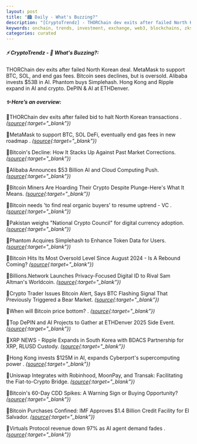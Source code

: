 ```yaml
---
layout: post
title: "🏙️ Daily - What's Buzzing?"
description: "[CryptoTrendz] - THORChain dev exits after failed North Korean deal. MetaMask to support BTC, SOL, and end gas fees. Bitcoin sees declines, but is oversold. Alibaba invests $53B in AI. Phantom buys Simplehash. Hong Kong and Ripple expand in AI and crypto. DePIN & AI at ETHDenver."
keywords: onchain, trends, investment, exchange, web3, blockchains, zksync, airdrop, solana
categories: curated
---
```


##### ⚡ CryptoTrendz - 📌 *What's Buzzing?:*

THORChain dev exits after failed North Korean deal. MetaMask to support BTC, SOL, and end gas fees. Bitcoin sees declines, but is oversold. Alibaba invests $53B in AI. Phantom buys Simplehash. Hong Kong and Ripple expand in AI and crypto. DePIN & AI at ETHDenver.

##### ✨ *Here’s an overview:*


🔹THORChain dev exits after failed bid to halt North Korean transactions . *([source](https://s.avyag.com/g62b){:target="_blank"})*

🔹MetaMask to support BTC, SOL DeFi, eventually end gas fees in new roadmap . *([source](https://s.avyag.com/yurm){:target="_blank"})*

🔹Bitcoin's Decline: How It Stacks Up Against Past Market Corrections. *([source](https://s.avyag.com/rsya){:target="_blank"})*

🔹Alibaba Announces $53 Billion AI and Cloud Computing Push. *([source](https://s.avyag.com/cgr6){:target="_blank"})*

🔹Bitcoin Miners Are Hoarding Their Crypto Despite Plunge-Here's What It Means. *([source](https://s.avyag.com/0oat){:target="_blank"})*

🔹Bitcoin needs 'to find real organic buyers' to resume uptrend - VC . *([source](https://s.avyag.com/bee0){:target="_blank"})*

🔹Pakistan weighs "National Crypto Council" for digital currency adoption. *([source](https://s.avyag.com/8ulr){:target="_blank"})*

🔹Phantom Acquires Simplehash to Enhance Token Data for Users. *([source](https://s.avyag.com/33kq){:target="_blank"})*

🔹Bitcoin Hits Its Most Oversold Level Since August 2024 - Is A Rebound Coming? *([source](https://s.avyag.com/hast){:target="_blank"})*

🔹Billions.Network Launches Privacy-Focused Digital ID to Rival Sam Altman's Worldcoin. *([source](https://s.avyag.com/uamy){:target="_blank"})*

🔹Crypto Trader Issues Bitcoin Alert, Says BTC Flashing Signal That Previously Triggered a Bear Market. *([source](https://s.avyag.com/9lm2){:target="_blank"})*

🔹When will Bitcoin price bottom? . *([source](https://s.avyag.com/1ewr){:target="_blank"})*

🔹Top DePIN and AI Projects to Gather at ETHDenver 2025 Side Event. *([source](https://s.avyag.com/vlji){:target="_blank"})*

🔹XRP NEWS - Ripple Expands in South Korea with BDACS Partnership for XRP, RLUSD Custody. *([source](https://s.avyag.com/l5px){:target="_blank"})*

🔹Hong Kong invests $125M in AI, expands Cyberport's supercomputing power . *([source](https://s.avyag.com/ie3e){:target="_blank"})*

🔹Uniswap Integrates with Robinhood, MoonPay, and Transak: Facilitating the Fiat-to-Crypto Bridge. *([source](https://s.avyag.com/u8ui){:target="_blank"})*

🔹Bitcoin's 60-Day CDD Spikes: A Warning Sign or Buying Opportunity? *([source](https://s.avyag.com/lmzk){:target="_blank"})*

🔹Bitcoin Purchases Confined: IMF Approves $1.4 Billion Credit Facility for El Salvador. *([source](https://s.avyag.com/tb1v){:target="_blank"})*

🔹Virtuals Protocol revenue down 97% as AI agent demand fades . *([source](https://s.avyag.com/yl3g){:target="_blank"})*
